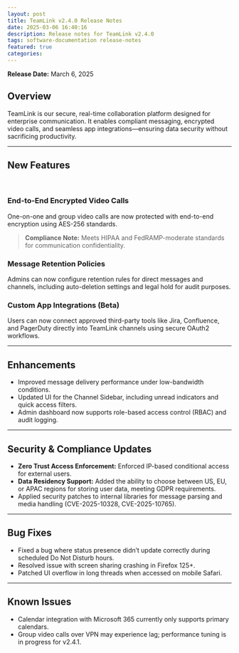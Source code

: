 ```yaml
---
layout: post
title: TeamLink v2.4.0 Release Notes
date: 2025-03-06 16:40:16
description: Release notes for TeamLink v2.4.0
tags: software-documentation release-notes
featured: true
categories:
---
```


**Release Date:** March 6, 2025

## Overview

TeamLink is our secure, real-time collaboration platform designed for enterprise communication. It enables compliant messaging, encrypted video calls, and seamless app integrations—ensuring data security without sacrificing productivity.

---

## New Features

<br>

### End-to-End Encrypted Video Calls

One-on-one and group video calls are now protected with end-to-end encryption using AES-256 standards.

> **Compliance Note:** Meets HIPAA and FedRAMP-moderate standards for communication confidentiality.

### Message Retention Policies

Admins can now configure retention rules for direct messages and channels, including auto-deletion settings and legal hold for audit purposes.

### Custom App Integrations (Beta)

Users can now connect approved third-party tools like Jira, Confluence, and PagerDuty directly into TeamLink channels using secure OAuth2 workflows.

---

## Enhancements

- Improved message delivery performance under low-bandwidth conditions.
- Updated UI for the Channel Sidebar, including unread indicators and quick access filters.
- Admin dashboard now supports role-based access control (RBAC) and audit logging.

---

## Security & Compliance Updates

- **Zero Trust Access Enforcement:** Enforced IP-based conditional access for external users.
- **Data Residency Support:** Added the ability to choose between US, EU, or APAC regions for storing user data, meeting GDPR requirements.
- Applied security patches to internal libraries for message parsing and media handling (CVE-2025-10328, CVE-2025-10765).

---

## Bug Fixes

- Fixed a bug where status presence didn’t update correctly during scheduled Do Not Disturb hours.
- Resolved issue with screen sharing crashing in Firefox 125+.
- Patched UI overflow in long threads when accessed on mobile Safari.

---

## Known Issues

- Calendar integration with Microsoft 365 currently only supports primary calendars.
- Group video calls over VPN may experience lag; performance tuning is in progress for v2.4.1.
